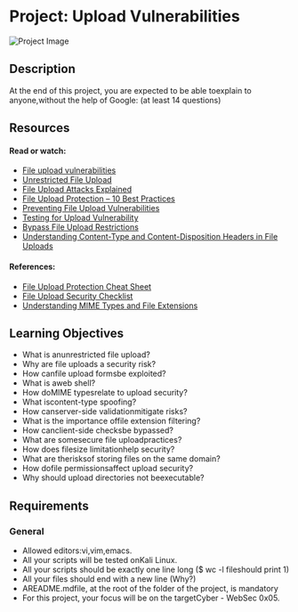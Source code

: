 # Project: Upload Vulnerabilities

![Project Image](https://hbtn-gallery.s3.eu-central-1.amazonaws.com/PDENT1656CE2LW4E.png)

## Description



At the end of this project, you are expected to be able toexplain to anyone,without the help of Google: (at least 14 questions)

## Resources

#### Read or watch:

* [File upload vulnerabilities](/rltoken/Uw1E9QxS4M-spOFmZMdUuw)
* [Unrestricted File Upload](/rltoken/jl9A7kJkup9pcGyof7oDpA)
* [File Upload Attacks Explained](/rltoken/A9uDpRc19LomBfqtYR7HXA)
* [File Upload Protection – 10 Best Practices](/rltoken/8BUyL3B9YPzPWhYmKUuG-w)
* [Preventing File Upload Vulnerabilities](/rltoken/bjBJh0B5WSg8QUjKKJWQiQ)
* [Testing for Upload Vulnerability](/rltoken/vQ2QfGdgrthupeVKosyZ4w)
* [Bypass File Upload Restrictions](/rltoken/DO5Ka6kiaqMuoD8jbzRETw)
* [Understanding Content-Type and Content-Disposition Headers in File Uploads](/rltoken/If0cxRrT665HSZI6kGscyw)

#### References:

* [File Upload Protection Cheat Sheet](/rltoken/t8dwQmkhRgc6zxIjV9yUFw)
* [File Upload Security Checklist](/rltoken/3HCPK36Z6W0T-kg7aK5EvA)
* [Understanding MIME Types and File Extensions](/rltoken/cSV4ceDQJDUOktqgAbHRwQ)


## Learning Objectives

* What is anunrestricted file upload?
* Why are file uploads a security risk?
* How canfile upload formsbe exploited?
* What is aweb shell?
* How doMIME typesrelate to upload security?
* What iscontent-type spoofing?
* How canserver-side validationmitigate risks?
* What is the importance offile extension filtering?
* How canclient-side checksbe bypassed?
* What are somesecure file uploadpractices?
* How does filesize limitationhelp security?
* What are therisksof storing files on the same domain?
* How dofile permissionsaffect upload security?
* Why should upload directories not beexecutable?


## Requirements

### General

* Allowed editors:vi,vim,emacs.
* All your scripts will be tested onKali Linux.
* All your scripts should be exactly one line long ($ wc -l fileshould print 1)
* All your files should end with a new line (Why?)
* AREADME.mdfile, at the root of the folder of the project, is mandatory
* For this project, your focus will be on the targetCyber - WebSec 0x05.


